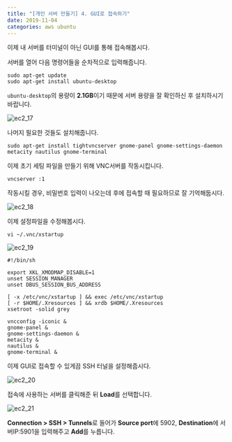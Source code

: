 ```yaml
---
title: "[개인 서버 만들기] 4. GUI로 접속하기"
date: 2019-11-04
categories: aws ubuntu
---
```


이제 내 서버를 터미널이 아닌 GUI를 통해 접속해봅시다.

서버를 열어 다음 명령어들을 순차적으로 입력해줍니다.

```
sudo apt-get update
sudo apt-get install ubuntu-desktop
```

``ubuntu-desktop``의 용량이 **2.1GB**이기 때문에 서버 용량을 잘 확인하신 후 설치하시기 바랍니다.

![ec2_17](https://user-images.githubusercontent.com/26007107/68113522-52dcd880-ff37-11e9-82c0-5881be847357.png)

나머지 필요한 것들도 설치해줍니다.

```
sudo apt-get install tightvncserver gnome-panel gnome-settings-daemon metacity nautilus gnome-terminal
```

이제 초기 세팅 파일을 만들기 위해 VNC서버를 작동시킵니다.

```
vncserver :1
```

작동시킬 경우, 비밀번호 입력이 나오는데 후에 접속할 때 필요하므로 잘 기억해둡시다.

![ec2_18](https://user-images.githubusercontent.com/26007107/68113991-62105600-ff38-11e9-8e33-2763308d5110.png)

이제 설정파일을 수정해봅시다.

```
vi ~/.vnc/xstartup
```

![ec2_19](https://user-images.githubusercontent.com/26007107/68114764-2c6c6c80-ff3a-11e9-9d85-4c2d656703e0.png)

```
#!/bin/sh

export XKL_XMODMAP_DISABLE=1
unset SESSION_MANAGER
unset DBUS_SESSION_BUS_ADDRESS

[ -x /etc/vnc/xstartup ] && exec /etc/vnc/xstartup
[ -r $HOME/.Xresources ] && xrdb $HOME/.Xresources
xsetroot -solid grey

vncconfig -iconic &
gnome-panel &
gnome-settings-daemon &
metacity &
nautilus &
gnome-terminal &
```

이제 GUI로 접속할 수 있게끔 SSH 터널을 설정해줍시다.

![ec2_20](https://user-images.githubusercontent.com/26007107/68115067-dc41da00-ff3a-11e9-90f1-b59a5fb313d8.png)

접속에 사용하는 서버를 클릭해준 뒤 **Load**를 선택합니다.

![ec2_21](https://user-images.githubusercontent.com/26007107/68115172-1e6b1b80-ff3b-11e9-8202-fb35b84edbf5.png)

**Connection > SSH > Tunnels**로 들어가 **Source port**에 5902, **Destination**에 서버IP:5901을 입력해주고 **Add**를 누릅니다.

